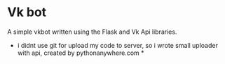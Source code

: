 # Vk bot

A simple vkbot written using the Flask and Vk Api libraries.

* i didnt use git for upload my code to server, so i wrote small uploader with api, created by pythonanywhere.com *
